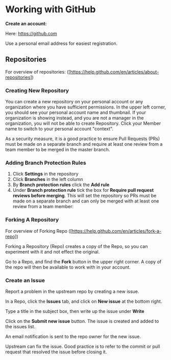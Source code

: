 # Working with GitHub
**Create an account:**

Here: https://github.com

Use a personal email address for easiest registration.

## Repositories ##

For overview of repositories: ([https://help.github.com/en/articles/about-repositories])

### Creating New Repository ###

You can create a new repository on your personal account or any organization where you have sufficient permissions. In the upper left corner, you should see your personal account name and thumbnail. If your organization is showing instead, and you are not a manager in the organization, you will not be able to create Repository. Click your Member name to switch to your personal account "context".

As a security measure, it is a good practice to ensure Pull Requests (PRs) must be made on a separate branch and require at least one review from a team member to be merged in the master branch.

### Adding Branch Protection Rules ###

1. Click **Settings** in the repository
2. Click **Branches** in the left column
3. By **Branch protection rules** click the **Add rule**
4. Under **Branch protection rule** tick the box for **Require pull request reviews before merging**. This will set the repository so PRs must be made on a separate branch and can only be merged with at least one review from a team member:

### Forking A Repository ###

For overview of Forking Repo ([https://help.github.com/en/articles/fork-a-repo])

Forking a Repository (Repo) creates a copy of the Repo, so you can experiment with it and not effect the original.

Go to a Repo, and find the **Fork** button in the upper right corner. A copy of the repo will then be available to work with in your account. 

### Create an Issue ###

Report a problem in the upstream repo by creating a new issue.

In a Repo, click the **Issues** tab, and click on **New issue** at the bottom right.

Type a title in the subject box, then write up the issue under **Write**

Click on the **Submit new issue** button. The issue is created and added to the issues list.

An email notification is sent to the repo owner for the new issue.

Upstream can fix the issue. Good practice is to refer to the commit or pull request that resolved the issue before closing it.


